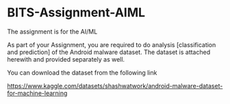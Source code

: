# BITS-Assignment-AIML

The assignment is for the AI/ML

As part of your Assignment, you are required to do analysis [classification and prediction] of the Android malware dataset. The dataset is attached herewith and provided separately as well.

You can download the dataset from the following link

https://www.kaggle.com/datasets/shashwatwork/android-malware-dataset-for-machine-learning
